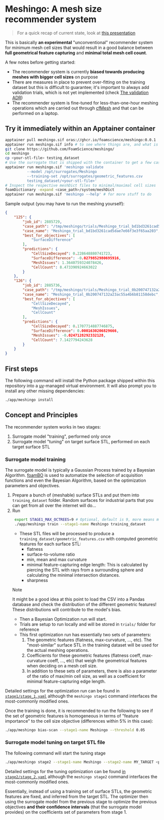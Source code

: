 # Meshingo: A mesh size recommender system

> For a quick recap of current state, look at
> [this presentation](https://foamscience.github.io/meshingo)

This is basically **an experimental** "unconventional" recommender system for minimum mesh cell
sizes that would result in a good balance between **full geometrical feature capturing**
and **minimal total mesh cell count**.

A few notes before getting started:
- The recommender system is currently **biased towards producing meshes with bigger cell sizes** on purpose
- There are measures in place to prevent over-fitting on the training dataset
  but this is difficult to guarantee; it's important to always add validation trials, which is
  not yet implemented (check [The validation ADR](https://github.com/FoamScience/meshingo/blob/main/ADRs/0005-cross-validation.md))
- The recommender system is fine-tuned for less-than-one-hour meshing operations which
  are carried out through [cfMesh] and that can be performed on a laptop.

## Try it immediately within an Apptainer container

```bash
apptainer pull meshingo.sif oras://ghcr.io/foamscience/meshingo:0.0.1
apptainer run meshingo.sif info # to see where things are, and what is available
git clone https://github.com/FoamScience/meshingo/
cd meshingo
cp <your-stl-file> testing_dataset
# Use the surrogate that is shipped with the container to get a few case configurations
apptainer run meshingo.sif 'meshingo validate
          --model /opt/surrogates/Meshingo
          --training-set /opt/surrogates/geometric_features.csv
          testing_dataset/<your-stl-file>'
# Inspect the respective meshDict files to minimal/maximal cell sizes
foamDictionary -expand <case_path>/system/meshDict
apptainer run meshingo.sif 'meshingo --help' # for more stuff to do
```

Sample output (you may have to run the meshing yourself):
```json
{
    "125": {
        "job_id": 2885729,
        "case_path": "/tmp/meshingo/trials/Meshingo_trial_bd1bd3261cad5dae7e66f3e3f65aa203",
        "case_name": "Meshingo_trial_bd1bd3261cad5dae7e66f3e3f65aa203",
        "best_for_objectives": [
            "SurfaceDifference"
        ],
        "predictions": {
            "CellSizeDecayed": 0.228648880741723,
            "SurfaceDifference": -0.0279852980695916,
            "MeshIssues": 1.3640759324078426,
            "CellCount": 8.473390924663022
        }
    },
    "126": {
        "job_id": 2885736,
        "case_path": "/tmp/meshingo/trials/Meshingo_trial_0b200747132a23ac55a4b6b81158debc",
        "case_name": "Meshingo_trial_0b200747132a23ac55a4b6b81158debc",
        "best_for_objectives": [
            "CellSizeDecayed",
            "MeshIssues",
            "CellCount"
        ],
        "predictions": {
            "CellSizeDecayed": 0.1707714887746875,
            "SurfaceDifference": 0.0001630206829666,
            "MeshIssues": -0.0247128292332128,
            "CellCount": 7.1427794243628
        }
    }
}
```

## First steps

The following command will install the Python package shipped within this repository
into a [uv]-managed virtual environment. It will also prompt you to install any other missing 
dependencies:
```bash
./app/meshingo install
```

## Concept and Principles

The recommender system works in two stages:
1. Surrogate model "training", performed only once
1. Surrogate model "tuning" on target surface STL, performed on each target surface STL

### Surrogate model training

The surrogate model is typically a Gaussian Process trained by a Bayesian Algorithm.
[foamBO] is used to automatize the selection of acquisition functions and even the Bayesian
Algorithm, based on the optimization parameters and objectives.

1. Prepare a bunch of (meshable) surface STLs and put them into `training_dataset` folder. Random
   surfaces for industrial parts that you can get from all over the internet will do...
1. Run 
   ```bash
    export STAGE1_MAX_OCTREES=9 # Optional, default is 9, more means more RAM usage
    ./app/meshingo train --stage1-name Meshingo training_dataset
   ```
   - These STL files will be processed to produce a `training_dataset/geometric_features.csv`
     with computed geometric features for each surface STL:
     - flatness
     - surface-to-volume ratio
     - min, mean and max curvature
     - minimal feature-capturing edge length: This is calculated by piercing the STL with
       rays from a surrounding sphere and calculating the minimal intersection distances.
     - sharpness
   > [!NOTE]
   > It might be a good idea at this point to load the CSV into a Pandas database and check
   > the distribution of the different geometric features! These distributions will contribute
   > to the model's bias.
   - Then a Bayesian Optimization run will start.
   - Trials are setup to run locally and will be stored in `trials/` folder for reference
   - This first optimization run has essentially two sets of parameters:
     1. The geometric features (flatness, max-curvature, ..., etc). The "most-similar" surface STL in the
        training dataset will be used for the actual meshing operations.
     1. Coefficients for these geometric features (flatness coeff, max-curvature coeff, ..., etc)
        that weigh the geometrical features when deciding on a mesh cell size.
     1. In addition to these sets of parameters, there is also a parameter of the ratio of max/min cell size,
        as well as a coefficient for minimal feature-capturing edge length. 

Detailed settings for the optimization run can be found in [`stage1/stage_1.yaml`](stage1/stage_1.yaml)
although the `meshingo stage1` command interfaces the most-commonly modified ones.

Once the training is done, it is recommended to run the following to see if the set of geometric features
is homogeneous in terms of "feature importance" to the cell size objective (differences within 5% in this case):
```bash
./app/meshingo bias-scan --stage1-name Meshingo --threshold 0.05
```

### Surrogate model tuning on target STL file

The following command will start the tuning stage
```bash
./app/meshingo stage2 --stage1-name Meshingo --stage2-name MY_TARGET <path_to_STL>
```

Detailed settings for the tuning optimization can be found [in `stage2/stage_2.yaml`](stage2/stage_2.yaml)
although the `meshingo stage2` command interfaces the most-commonly modified ones.

Essentially, instead of using a training set of surface STLs, the geometric features are
fixed, and inferred from the target STL. The optimizer then using the surrogate model
from the previous stage to optimize the previous objectives **and their confidence intervals**
(that the surrogate model provides) on the coefficients set of parameters from stage 1.


[cfMesh]: https://cfmesh.com/cfmesh-open-source/
[foamBO]: https://github.com/FoamScience/OpenFOAM-Multi-Objective-Optimization
[uv]: https://github.com/astral-sh/uv
